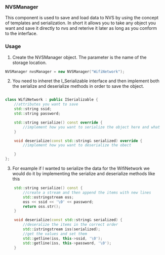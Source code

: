 ### NVSManager 

This component is used to save and load data to NVS by using the concept of templates and serialization. 
In short it allows you to take any object you want and save it directly to nvs and reterive it later as long as you conform to the interface. 


### Usage


1. Create the NVSManager object. The parameter is the name of the storage location.

```c++
NVSManager nvsManager = new NVSManager("WifiNetwork");
```

2. You need to inheret the I_Serializable interface and then implement both the serialize and deserialize methods in order to save the object. 

```c++

class WifiNetwork : public ISerializable {
    //attributes you want to save 
    std::string ssid;
    std::string password;

    std::string serialize() const override {
        //implement how you want to serialize the object here and what attributes need to be serialized
    }

    void deserialize(const std::string& serialized) override {
        //implement how you want to deserialize the obect 

    }
};

```

3. For example if I wanted to serialize the data for the WifiNetwork we would do it by implementing the serialize and deserialize methods like this 

```c++
    std::string serialize() const {
        //create a stream and then append the items with new lines 
        std::ostringstream oss;
        oss << ssid << '\0' << password;
        return oss.str();
    }

    void deserialize(const std::string& serialized) {
        //deseralize the items in the correct order
        std::istringstream iss(serialized);
        //get the values and set them 
        std::getline(iss, this->ssid, '\0');
        std::getline(iss, this->password, '\0');
    }

```





